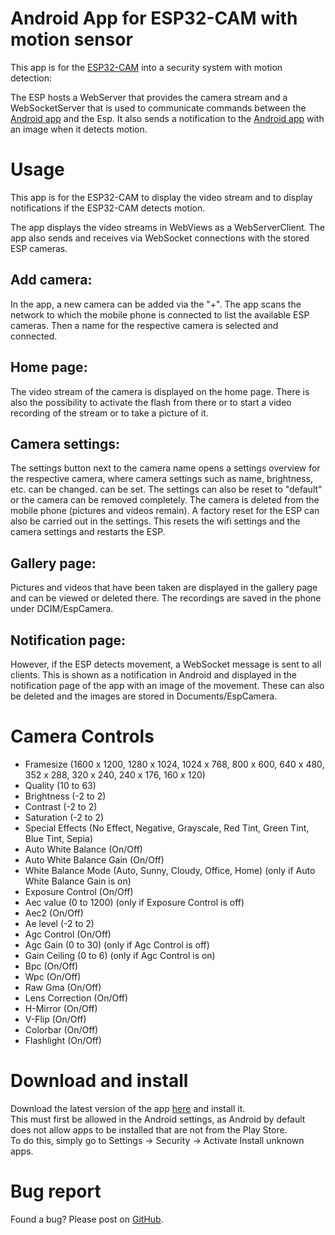 # Android App for ESP32-CAM with motion sensor

This app is for the [ESP32-CAM](https://github.com/jensbeh/esp32-cam) into a security system with motion detection:

The ESP hosts a WebServer that provides the camera stream and a WebSocketServer that is used to communicate commands between the [Android app](https://github.com/jensbeh/esp32-cam-android-app) and the Esp. It also sends a notification to the [Android app](https://github.com/jensbeh/esp32-cam-android-app) with an image when it detects motion.

# Usage
This app is for the ESP32-CAM to display the video stream and to display notifications if the ESP32-CAM detects motion.

The app displays the video streams in WebViews as a WebServerClient. The app also sends and receives via WebSocket connections with the stored ESP cameras.

## Add camera:
In the app, a new camera can be added via the "+". The app scans the network to which the mobile phone is connected to list the available ESP cameras. Then a name for the respective camera is selected and connected. 

## Home page:
The video stream of the camera is displayed on the home page. There is also the possibility to activate the flash from there or to start a video recording of the stream or to take a picture of it.

## Camera settings:
The settings button next to the camera name opens a settings overview for the respective camera, where camera settings such as name, brightness, etc. can be changed. can be set. The settings can also be reset to "default" or the camera can be removed completely. The camera is deleted from the mobile phone (pictures and videos remain). A factory reset for the ESP can also be carried out in the settings. This resets the wifi settings and the camera settings and restarts the ESP.

## Gallery page:
Pictures and videos that have been taken are displayed in the gallery page and can be viewed or deleted there. The recordings are saved in the phone under DCIM/EspCamera.

## Notification page:
However, if the ESP detects movement, a WebSocket message is sent to all clients. This is shown as a notification in Android and displayed in the notification page of the app with an image of the movement. These can also be deleted and the images are stored in Documents/EspCamera.


# Camera Controls
* Framesize (1600 x 1200, 1280 x 1024, 1024 x 768, 800 x 600, 640 x 480, 352 x 288, 320 x 240, 240 x 176, 160 x 120)
* Quality (10 to 63)
* Brightness (-2 to 2)
* Contrast (-2 to 2)
* Saturation (-2 to 2)
* Special Effects (No Effect, Negative, Grayscale, Red Tint, Green Tint, Blue Tint, Sepia)
* Auto White Balance (On/Off)
* Auto White Balance Gain (On/Off)
* White Balance Mode (Auto, Sunny, Cloudy, Office, Home) (only if Auto White Balance Gain is on)
* Exposure Control (On/Off)
* Aec value (0 to 1200) (only if Exposure Control is off)
* Aec2 (On/Off)
* Ae level (-2 to 2)
* Agc Control (On/Off)
* Agc Gain (0 to 30) (only if Agc Control is off)
* Gain Ceiling (0 to 6) (only if Agc Control is on)
* Bpc (On/Off)
* Wpc (On/Off)
* Raw Gma (On/Off)
* Lens Correction (On/Off)
* H-Mirror (On/Off)
* V-Flip (On/Off)
* Colorbar (On/Off)
* Flashlight (On/Off)

# Download and install
Download the latest version of the app [here]() and install it.<br/>
This must first be allowed in the Android settings, as Android by default does not allow apps to be installed that are not from the Play Store.<br/>
To do this, simply go to Settings -> Security -> Activate Install unknown apps.

# Bug report
Found a bug? Please post on [GitHub](https://github.com/jensbeh/esp32-cam-android-app/issues).